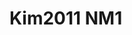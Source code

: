 # Kim2011 NM1
<a name="material" />
<script type="application/ld+json">

  {
    "@context": "https://schema.org/",
    "@type": "ChemicalSubstance",
    "http://purl.org/dc/terms/conformsTo":
      {
        "@type": "CreativeWork",
        "@id": "https://bioschemas.org/profiles/ChemicalSubstance/0.4-RELEASE/"
      },
    "@id": "https://egonw.github.io/nanowiki/nanowiki293.html#material",
    "name": "Kim2011 NM1",
    "sameAs: "http://127.0.0.1/mediawiki/index.php/Special:URIResolver/Kim2011_NM1"
  }
</script>

